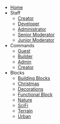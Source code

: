 - [Home](README.md)
- Staff
  - [Creator](staff.md#creator)
  - [Developer](staff.md#developer)
  - [Administrator](staff.md#administrator)
  - [Senior Moderator](staff.md#senior-moderator)
  - [Junior Moderator](staff.md#junior-moderator)
- Commands
  - [Guest](commands.md#guest-commands)
  - [Builder](commands.md#builder-commands)
  - [Admin](commands.md#admin-commands)
  - [Creator](commands.md#creator-commands)
- Blocks
  - [Building Blocks](blocks.md#building-blocks)
  - [Christmas](blocks.md#christmas)
  - [Decorations](blocks.md#decorations)
  - [Functional Block](blocks.md#functional-block)
  - [Nature](blocks.md#nature)
  - [SciFi](blocks.md#scifi)
  - [Terrain](blocks.md#terrain)
  - [Urban](blocks.md#urban)